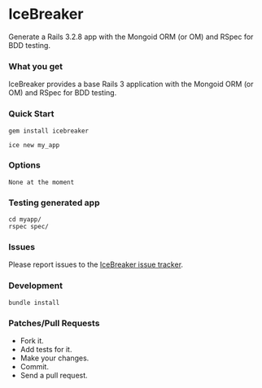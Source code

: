 IceBreaker
===========
Generate a Rails 3.2.8 app with the Mongoid ORM (or OM) and RSpec for BDD testing.


### What you get

IceBreaker provides a base Rails 3 application with the Mongoid ORM (or OM) and RSpec for BDD testing.

### Quick Start

    gem install icebreaker

    ice new my_app


### Options

    None at the moment


### Testing generated app

    cd myapp/
    rspec spec/


### Issues

Please report issues to the [IceBreaker issue tracker](http://github.com/markdillon/icebreaker/issues/).


### Development

    bundle install


### Patches/Pull Requests

* Fork it.
* Add tests for it.
* Make your changes.
* Commit.
* Send a pull request.
